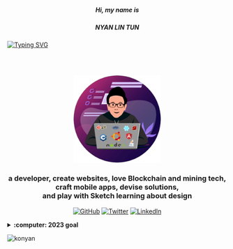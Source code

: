 <h5 align="center">Hi, my name is</h1>
<h5 align="center">NYAN LIN TUN</h1>

[![Typing SVG](https://readme-typing-svg.demolab.com?font=Fira+Mono&pause=1000&color=6F1AB6&width=435&lines=I+craft+ideas+to+App)](https://git.io/typing-svg)

<br>
<br>
<p align="center">
 <a href="https://github.com/konyan/konyan">
    <img src="https://raw.githubusercontent.com/konyan/konyan/master/images/profile.png" alt="Logo" width="200" height="auto">
  </a>
  <h3 align="center">
   a developer, create websites, love Blockchain and mining tech, <br> craft mobile apps, devise solutions, <br> and play with Sketch learning about design
  </h3>
</p>

<p align="center">
	<a href="https://github.com/konyan"><img src="https://img.shields.io/github/followers/konyan.svg?label=GitHub&style=social" alt="GitHub"></a>
	<a href="https://twitter.com/devkonyan"><img src="https://img.shields.io/twitter/follow/devkonyan?label=Twitter&style=social" alt="Twitter"></a>
	<a href="https://www.linkedin.com/in/nyanlintun"><img src="https://img.shields.io/badge/LinkedIn--_.svg?style=social&logo=linkedin" alt="LinkedIn"></a>
</p>

<details>
  <summary><b>:computer: 2023 goal</b></summary>
  Feather
</details>

<p align="left"> <img src="https://komarev.com/ghpvc/?username=konyan" alt="konyan" /> </p>

